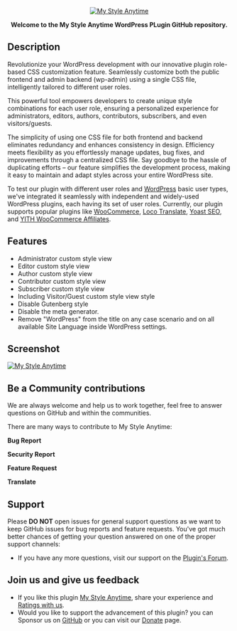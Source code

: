 <p align="center"><a href="https://wordpress.org/plugins/my-style-anytime/"><img src="https://ps.w.org/my-style-anytime/assets/banner-772x250.png" alt="My Style Anytime"></a></p>

**<p align="center">Welcome to the My Style Anytime WordPress PLugin GitHub repository.</p>**

## Description
Revolutionize your WordPress development with our innovative plugin role-based CSS customization feature. Seamlessly customize both the public frontend and admin backend (wp-admin) using a single CSS file, intelligently tailored to different user roles.

This powerful tool empowers developers to create unique style combinations for each user role, ensuring a personalized experience for administrators, editors, authors, contributors, subscribers, and even visitors/guests.

The simplicity of using one CSS file for both frontend and backend eliminates redundancy and enhances consistency in design. Efficiency meets flexibility as you effortlessly manage updates, bug fixes, and improvements through a centralized CSS file. Say goodbye to the hassle of duplicating efforts – our feature simplifies the development process, making it easy to maintain and adapt styles across your entire WordPress site.

To test our plugin with different user roles and [WordPress](https://wordpress.org/documentation/article/roles-and-capabilities/#roles) basic user types, we've integrated it seamlessly with independent and widely-used WordPress plugins, each having its set of user roles. Currently, our plugin supports popular plugins like [WooCommerce](https://wordpress.org/plugins/woocommerce/), [Loco Translate](https://wordpress.org/plugins/loco-translate/), [Yoast SEO](https://wordpress.org/plugins/wordpress-seo/), and [YITH WooCommerce Affiliates](https://wordpress.org/plugins/yith-woocommerce-affiliates/).

## Features

- Administrator custom style view
- Editor custom style view
- Author custom style view
- Contributor custom style view
- Subscriber custom style view
- Including Visitor/Guest custom style view style
- Disable Gutenberg style
- Disable the meta generator.
- Remove "WordPress" from the title on any case scenario and on all available Site Language inside WordPress settings.

## Screenshot
<p><a href="https://wordpress.org/plugins/my-style-anytime/"><img src="https://ps.w.org/my-style-anytime/assets/screenshot-3.png" alt="My Style Anytime"></a></p>

## Be a Community contributions
We are always welcome and help us to work together, feel free to answer questions on GitHub and within the communities.

There are many ways to contribute to My Style Anytime:

**Bug Report**

**Security Report**

**Feature Request**

**Translate**

## Support
Please **DO NOT** open issues for general support questions as we want to keep GitHub issues for bug reports and feature requests. You've got much better chances of getting your question answered on one of the proper support channels:

- If you have any more questions, visit our support on the [Plugin's Forum](https://wordpress.org/support/plugin/my-style-anytime).

## Join us and give us feedback
- If you like this plugin [My Style Anytime](https://wordpress.org/plugins/my-style-anytime/), share your experience and [Ratings with us](https://wordpress.org/support/plugin/my-style-anytime/reviews/#new-post).
- Would you like to support the advancement of this plugin? you can Sponsor us on [GitHub](https://github.com/sponsors/newfiesoft) or you can visit our [Donate](https://newfiesoft.com/donate/) page.
